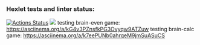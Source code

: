 ### Hexlet tests and linter status:
[![Actions Status](https://github.com/Pekos12/python-project-49/workflows/hexlet-check/badge.svg)](https://github.com/Pekos12/python-project-49/actions)
<a href="https://codeclimate.com/github/Pekos12/python-project-49/maintainability"><img src="https://api.codeclimate.com/v1/badges/c4760e581c01c3f91939/maintainability" /></a>
testing brain-even game: https://asciinema.org/a/kG4v3PZnsfkPG3Ovyqw9ATZuw
testing brain-calc game: https://asciinema.org/a/k7eePUNb0ahrqeM9jmSuASuCS
